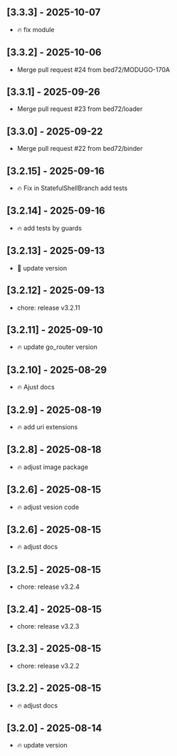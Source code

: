 ## [3.3.3] - 2025-10-07

- :fire: fix module

## [3.3.2] - 2025-10-06

- Merge pull request #24 from bed72/MODUGO-170A

## [3.3.1] - 2025-09-26

- Merge pull request #23 from bed72/loader

## [3.3.0] - 2025-09-22

- Merge pull request #22 from bed72/binder

## [3.2.15] - 2025-09-16

- :fire: Fix in StatefulShellBranch add tests

## [3.2.14] - 2025-09-16

- :fire: add tests by guards

## [3.2.13] - 2025-09-13

- :tada: update version

## [3.2.12] - 2025-09-13

- chore: release v3.2.11

## [3.2.11] - 2025-09-10

- :fire: update go_router version

## [3.2.10] - 2025-08-29

- :fire: Ajust docs

## [3.2.9] - 2025-08-19

- :fire: add uri extensions

## [3.2.8] - 2025-08-18

- :fire: adjust image package

## [3.2.6] - 2025-08-15

- :fire: adjust vesion code

## [3.2.6] - 2025-08-15

- :fire: adjust docs

## [3.2.5] - 2025-08-15

- chore: release v3.2.4

## [3.2.4] - 2025-08-15

- chore: release v3.2.3

## [3.2.3] - 2025-08-15

- chore: release v3.2.2

## [3.2.2] - 2025-08-15

- :fire: adjust docs

## [3.2.0] - 2025-08-14

- :fire: update version
